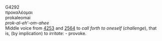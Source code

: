 <body>
  <p>G4292<br>  προκαλέομαι  <br> prokaleomai  <br><i>prok-al-eh‘-om-ahee </i><br>Middle voice from <a href="g4253.htm">4253</a> and <a href="g2564.htm">2564</a>  to <i>call</i> <i>forth</i> <i>to</i> <i>oneself</i> (<i>challenge</i>), that is, (by implication) to <i>irritate:</i> - provoke.<br></p>
 </body>